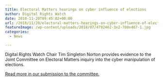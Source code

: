```yaml
---
title: Electoral Matters hearings on cyber influence of elections
author: Digital Rights Watch
date: 2018-11-20T09:45:02+00:00
url: /2018/11/20/electoral-matters-hearings-on-cyber-influence-of-elections/
featureImage: /wp-content/uploads/2018/07/4792462-3x2-700x467-1.jpg
categories:
  - News

---
```

Digital Rights Watch Chair Tim Singleton Norton provides evidence to the Joint Committee on Electoral Matters inquiry into the cyber manipulation of elections.<figure class="wp-block-embed-youtube wp-block-embed is-type-video is-provider-youtube wp-embed-aspect-16-9 wp-has-aspect-ratio">

<div class="wp-block-embed__wrapper">
</div></figure> 

[Read more in our submission to the committee.][1]

 [1]: https://digitalrightswatch.org.au/2018/08/13/submission-to-inquiry-into-the-conduct-of-the-2016-federal-election/